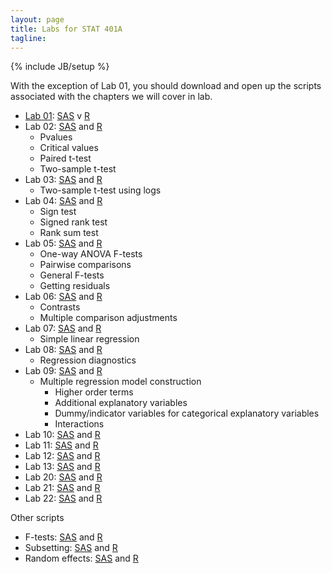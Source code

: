 ```yaml
---
layout: page
title: Labs for STAT 401A
tagline: 
---
```

{% include JB/setup %}

With the exception of Lab 01, you should download and open up the scripts associated with the chapters we will cover in lab.  

- [Lab 01](lab01.html): [SAS](example.sas) v [R](example.R)
- Lab 02: [SAS](ch02.sas) and [R](ch02.R)
  - Pvalues
  - Critical values
  - Paired t-test
  - Two-sample t-test
- Lab 03: [SAS](ch03.sas) and [R](ch03.R)
  - Two-sample t-test using logs
- Lab 04: [SAS](ch04.sas) and [R](ch04.R)
  - Sign test
  - Signed rank test
  - Rank sum test
- Lab 05: [SAS](ch05.sas) and [R](ch05.R)
  - One-way ANOVA F-tests
  - Pairwise comparisons
  - General F-tests
  - Getting residuals
- Lab 06: [SAS](ch06.sas) and [R](ch06.R)
  - Contrasts
  - Multiple comparison adjustments
- Lab 07: [SAS](ch07.sas) and [R](ch07.R)
  - Simple linear regression
- Lab 08: [SAS](ch08.sas) and [R](ch08.R)
  - Regression diagnostics
- Lab 09: [SAS](ch09.sas) and [R](ch09.R)
  - Multiple regression model construction
    - Higher order terms
    - Additional explanatory variables
    - Dummy/indicator variables for categorical explanatory variables
    - Interactions
- Lab 10: [SAS](ch10.sas) and [R](ch10.R)
- Lab 11: [SAS](ch11.sas) and [R](ch11.R)
- Lab 12: [SAS](ch12.sas) and [R](ch12.R)
- Lab 13: [SAS](ch13.sas) and [R](ch13.R)
- Lab 20: [SAS](ch20.sas) and [R](ch20.R)
- Lab 21: [SAS](ch21.sas) and [R](ch21.R)
- Lab 22: [SAS](ch21.sas) and [R](ch22.R)

Other scripts

- F-tests: [SAS](ftests.sas) and [R](ftests.R)
- Subsetting: [SAS](subset.sas) and [R](subset.R)
- Random effects: [SAS](random.sas) and [R](random.R)

